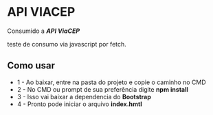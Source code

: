 # API VIACEP

Consumido a __*API ViaCEP*__

teste de consumo via javascript por fetch.

## Como usar

* 1 - Ao baixar, entre na pasta do projeto e copie o caminho no CMD
* 2 - No CMD ou prompt de sua preferência digite __npm install__
* 3 - Isso vai baixar a dependencia do __Bootstrap__
* 4 - Pronto pode iniciar o arquivo __index.hmtl__